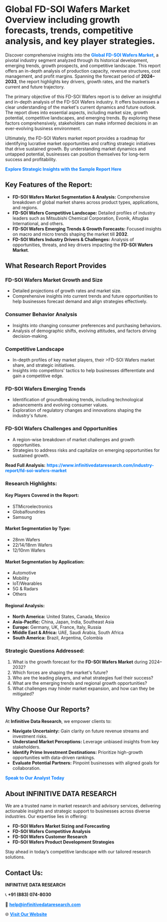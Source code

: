 <h1>Global FD-SOI Wafers Market Overview including growth forecasts, trends, competitive analysis, and key player strategies.</h1>
<p>
Discover comprehensive insights into the 
<a href="https://www.infinitivedataresearch.com/industry-report/fd-soi-wafers-market" rel="dofollow" style="color: #007BFF; text-decoration: none;"><strong>Global FD-SOI Wafers Market</strong></a>, a pivotal industry segment analyzed through its historical development, emerging trends, growth prospects, and competitive landscape. This report offers an in-depth analysis of production capacity, revenue structures, cost management, and profit margins. Spanning the forecast period of <strong>2024–2033</strong>, the report highlights key drivers, growth rates, and the market’s current and future trajectory.
</p>
<p>
The primary objective of this FD-SOI Wafers report is to deliver an insightful and in-depth analysis of the FD-SOI Wafers industry. It offers businesses a clear understanding of the market's current dynamics and future outlook. The report dives into essential aspects, including market size, growth potential, competitive landscapes, and emerging trends. By exploring these factors comprehensively, stakeholders can make informed decisions in an ever-evolving business environment.
</p>
<p>
Ultimately, the FD-SOI Wafers market report provides a roadmap for identifying lucrative market opportunities and crafting strategic initiatives that drive sustained growth. By understanding market dynamics and untapped potential, businesses can position themselves for long-term success and profitability.
</p>
<p>
<a href="https://www.infinitivedataresearch.com/request-sample/reportId=106820" style="color: #007BFF; text-decoration: none;"><strong>Explore Strategic Insights with the Sample Report Here</strong></a>
</p>

<h2>Key Features of the Report:</h2>
<ul>
<li><strong>FD-SOI Wafers Market Segmentation & Analysis:</strong> Comprehensive breakdown of global market shares across product types, applications, and regions.</li>
<li><strong>FD-SOI Wafers Competitive Landscape:</strong> Detailed profiles of industry leaders such as Mitsubishi Chemical Corporation, Evonik, Altuglas International, and others.</li>
<li><strong>FD-SOI Wafers Emerging Trends & Growth Forecasts:</strong> Focused insights on macro and micro trends shaping the market till <strong>2032</strong>.</li>
<li><strong>FD-SOI Wafers Industry Drivers & Challenges:</strong> Analysis of opportunities, threats, and key drivers impacting the <strong>FD-SOI Wafers Market</strong>.</li>
</ul>

<h2>What Research Report Provides</h2>
<h3>FD-SOI Wafers Market Growth and Size</h3>
<ul>
<li>Detailed projections of growth rates and market size.</li>
<li>Comprehensive insights into current trends and future opportunities to help businesses forecast demand and align strategies effectively.</li>
</ul>

<h3>Consumer Behavior Analysis</h3>
<ul>
<li>Insights into changing consumer preferences and purchasing behaviors.</li>
<li>Analysis of demographic shifts, evolving attitudes, and factors driving decision-making.</li>
</ul>

<h3>Competitive Landscape</h3>
<ul>
<li>In-depth profiles of key market players, their >FD-SOI Wafers market share, and strategic initiatives.</li>
<li>Insights into competitors' tactics to help businesses differentiate and gain a competitive edge.</li>
</ul>

<h3>FD-SOI Wafers Emerging Trends</h3>
<ul>
<li>Identification of groundbreaking trends, including technological advancements and evolving consumer values.</li>
<li>Exploration of regulatory changes and innovations shaping the industry's future.</li>
</ul>

<h3>FD-SOI Wafers Challenges and Opportunities</h3>
<ul>
<li>A region-wise breakdown of market challenges and growth opportunities.</li>
<li>Strategies to address risks and capitalize on emerging opportunities for sustained growth.</li>
</ul>
<p><strong>Read Full Analysis:</strong> <a href="https://www.infinitivedataresearch.com/industry-report/fd-soi-wafers-market" rel="dofollow" style="color: #007BFF; text-decoration: none;"><strong>https://www.infinitivedataresearch.com/industry-report/fd-soi-wafers-market</strong></a></p>
<h3>Research Highlights:</h3>
<h4>Key Players Covered in the Report:</h4>
<ul><li>STMicroelectronics</li><li>Globalfoundries</li><li>Samsung</li></ul>
<h4>Market Segmentation by Type:</h4>
<ul><li>28nm Wafers</li><li>22/14/18nm Wafers</li><li>12/10nm Wafers</li></ul>
<h4>Market Segmentation by Application:</h4>
<ul><li>Automotive</li><li>Mobility</li><li>IoT/Wearables</li><li>5G &amp; Radars</li><li>Others</li></ul>

<h4>Regional Analysis:</h4>
<ul>
<li><strong>North America:</strong> United States, Canada, Mexico</li>
<li><strong>Asia-Pacific:</strong> China, Japan, India, Southeast Asia</li>
<li><strong>Europe:</strong> Germany, UK, France, Italy, Russia</li>
<li><strong>Middle East & Africa:</strong> UAE, Saudi Arabia, South Africa</li>
<li><strong>South America:</strong> Brazil, Argentina, Colombia</li>
</ul>

<h3>Strategic Questions Addressed:</h3>
<ol>
<li>What is the growth forecast for the <strong>FD-SOI Wafers Market</strong> during 2024–2032?</li>
<li>Which forces are shaping the market's future?</li>
<li>Who are the leading players, and what strategies fuel their success?</li>
<li>What are the emerging trends and regional growth opportunities?</li>
<li>What challenges may hinder market expansion, and how can they be mitigated?</li>
</ol>

<h2>Why Choose Our Reports?</h2>
<p>At <strong>Infinitive Data Research</strong>, we empower clients to:</p>
<ul>
<li><strong>Navigate Uncertainty:</strong> Gain clarity on future revenue streams and investment risks.</li>
<li><strong>Understand Market Perceptions:</strong> Leverage unbiased insights from key stakeholders.</li>
<li><strong>Identify Prime Investment Destinations:</strong> Prioritize high-growth opportunities with data-driven rankings.</li>
<li><strong>Evaluate Potential Partners:</strong> Pinpoint businesses with aligned goals for collaboration.</li>
</ul>
<p><a href="https://www.infinitivedataresearch.com/industry-report/fd-soi-wafers-market" rel="dofollow" style="color: #007BFF; text-decoration: none;"><strong>Speak to Our Analyst Today</strong></a></p>

<h2>About INFINITIVE DATA RESEARCH</h2>
<p>We are a trusted name in market research and advisory services, delivering actionable insights and strategic support to businesses across diverse industries. Our expertise lies in offering:</p>
<ul>
<li><strong>FD-SOI Wafers Market Sizing and Forecasting</strong></li>
<li><strong>FD-SOI Wafers Competitive Analysis</strong></li>
<li><strong>FD-SOI Wafers Customer Research</strong></li>
<li><strong>FD-SOI Wafers Product Development Strategies</strong></li>
</ul>
<p>Stay ahead in today’s competitive landscape with our tailored research solutions.</p>

<h2>Contact Us:</h2>
<p><strong>INFINITIVE DATA RESEARCH</strong></p>
<p>📞 <strong>+91 (883) 074-8030</strong></p>
<p>📧 <strong><a href="mailto:help@infinitivedataresearch.com" style="color: #007BFF;">help@infinitivedataresearch.com</a></strong></p>
<p>🌐 <strong><a href="https://www.infinitivedataresearch.com" rel="dofollow" style="color: #007BFF;">Visit Our Website</a></strong></p>